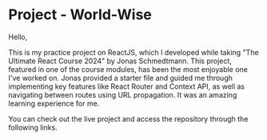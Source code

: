 # Project - World-Wise

Hello,

This is my practice project on ReactJS, which I developed while taking "The Ultimate React Course 2024" by Jonas Schmedtmann. This project, featured in one of the course modules, has been the most enjoyable one I've worked on. Jonas provided a starter file and guided me through implementing key features like React Router and Context API, as well as navigating between routes using URL propagation. It was an amazing learning experience for me.

You can check out the live project and access the repository through the following links.
